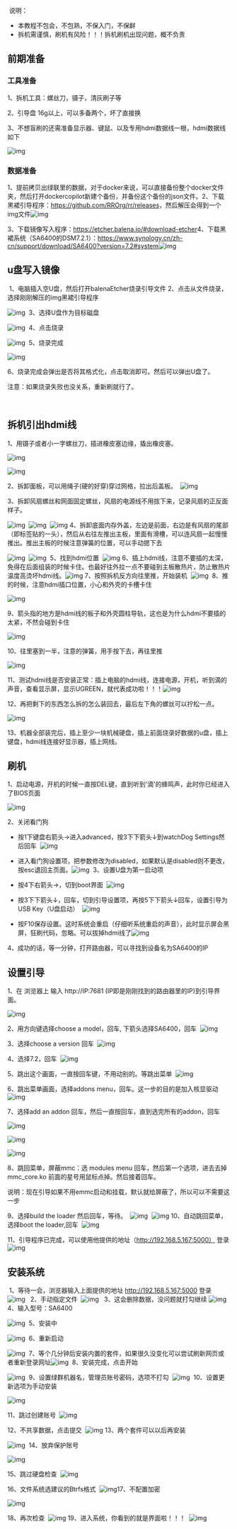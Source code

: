 
​
说明：

- 本教程不包会，不包熟，不保入门，不保鲜
​
- 拆机需谨慎，刷机有风险！！！拆机刷机出现问题，概不负责
​
## 前期准备

### 工具准备

1、拆机工具：螺丝刀，镊子，清灰刷子等

2、引导盘 16g以上，可以多备两个，坏了直接换

3、不想盲刷的还需准备显示器、键鼠、以及专用hdmi数据线一根，hdmi数据线如下

  ![img](./img/0301.png)
​
### 数据准备
 ​
​1、提前拷贝出绿联里的数据，对于docker来说，可以直接备份整个docker文件夹，然后打开dockercopilot新建个备份，并备份这个备份的json文件。
​
2、下载黑裙引导程序：<https://github.com/RROrg/rr/releases>，然后解压会得到一个img文件
​
![img](./img/0302.png)
 ​

3、下载镜像写入程序：<https://etcher.balena.io/#download-etcher>
​
4、下载黑裙系统（SA6400的DSM7.2.1）：<https://www.synology.cn/zh-cn/support/download/SA6400?version=7.2#system>
​
![img](./img/0307.png)

## u盘写入镜像
​
1、电脑插入空U盘，然后打开balenaEtcher烧录引导文件
​
2、点击从文件烧录，选择刚刚解压的img黑裙引导程序

![img](./img/0303.png)
 ​
​3、选择U盘作为目标磁盘

![img](./img/0304.png)
 ​
​4、点击烧录

![img](./img/0305.png)
 ​
5、烧录完成

![img](./img/0306.png)

6、​烧录完成会弹出是否将其格式化，点击取消即可。然后可以弹出U盘了。 ​

注意：如果烧录失败也没关系，重新刷就行了。

 ​
## 拆机引出hdmi线

1、用镊子或者小一字螺丝刀，插进橡皮塞边缘，撬出橡皮塞。

![img](./img/0308.png)

![img](./img/0309.png)

2、拆卸面板，可以用绳子(硬的好穿)穿过网格，拉出后盖板。
​
​![img](./img/0310.png)

3、拆卸风扇螺丝和网面固定螺丝，风扇的电源线不用拔下来，记录风扇的正反面样子。

![img](./img/0311.png)
​
​![img](./img/0312.png)
​
​![img](./img/0313.png)
​
4、拆卸底面内存外盖，左边是前面，右边是有风扇的尾部（即标签贴的一头），然后从右往左推出主板，里面有滑槽，可以连风扇一起慢慢推出。推出主板的时候注意弹簧的位置，可以手动摁下去

​![img](./img/0314.png)
​
​​![img](./img/0315.png)
​
5、找到hdmi位置
​
​​![img](./img/0316.png)
​
6、插上hdmi线，注意不要插的太深，免得在后面组装的时候卡住。也最好往外拉一点不要碰到主板散热片，防止散热片温度高烫坏hdmi线。
​
​​​![img](./img/0317.png)
​
7、按照拆机反方向往里推，开始装机
​
​​![img](./img/0318.png)
 ​
8、推的时候，注意hdmi插口位置，小心和外壳的卡槽卡住

​​​![img](./img/0319.png)

9、箭头指的地方是hdmi线的板子和外壳圆柱导轨，这也是为什么hdmi不要插的太紧，不然会碰到卡住

​​​![img](./img/0320.png)

10、往里塞到一半，注意的弹簧，用手按下去，再往里推

​​​​![img](./img/0321.png)

11、测试hdmi线是否安装正常：插上电脑的hdmi线，连接电源，开机，听到滴的声音，查看显示屏，显示UGREEN，就代表成功啦！！！
​
​​​​![img](./img/0322.png)

12、再把剩下的东西怎么拆的怎么装回去，最后左下角的螺丝可以拧松一点。

​​​![img](./img/0323.png)

13、机器全部装完后，插上至少一块机械硬盘，插上前面烧录好数据的u盘，插上键盘，hdmi线连接好显示器，插上网线。

## 刷机

1、启动电源，开机的时候一直按DEL键，直到听到'滴'的蜂鸣声，此时你已经进入了BIOS页面

​​​![img](./img/0324.png)

2、关闭看门狗

- 按1下键盘右箭头→进入advanced，按3下下箭头↓到watchDog Settings然后回车
​​  ​![img](./img/0325.png)

- 进入看门狗设置项，把参数修改为disabled，如果默认是disabled则不更改，按esc退回主页面。
​​  ​![img](./img/0326.png)
​
​3、设置U盘为第一启动项
​
- 按4下右箭头→，切到boot界面
​​  ​![img](./img/0327.png)

- 按3下下箭头↓，回车，切到引导设置项，再按5下下箭头↓回车，设置引导为 USB Key（U盘启动）
​​  ​![img](./img/0328.png)   

- 按F10保存设置。这时系统会重启（仔细听系统重启的声音），此时显示屏会黑屏，狂刷代码，忽略。可以拔掉hdmi线了
​​​  ​![img](./img/0329.png) 

4、成功的话，等一分钟，打开路由器，可以寻找到设备名为SA6400的IP

## 设置引导

1、在 浏览器上 输入 http://IP:7681   (IP即是刚刚找到的路由器里的IP)到引导界面。

​![img](./img/0330.png) 

2、用方向键选择choose a model，回车, 下箭头选择SA6400，回车
​
​![img](./img/0331.png) 

3、选择choose a version 回车
​
​![img](./img/0332.png) 

4、选择7.2，回车
​
​![img](./img/0333.png) 

5、跳出这个画面，一直按回车键，不用动别的。等跳出菜单
​
​![img](./img/0334.png) 

6、跳出菜单画面，选择addons menu，回车。这一步的目的是加入核显驱动
​
​![img](./img/0335.png) 

7、选择add an addon 回车，然后一直按回车，直到选完所有的addon，回车

​​![img](./img/0336.png) 

​![img](./img/0337.png) 

​![img](./img/0338.png) 

​8、跳回菜单，屏蔽mmc：选 modules menu 回车，然后第一个选项，进去去掉 
mmc_core.ko 前面的星号用鼠标点掉。然后接着回车。

说明：现在引导如果不用emmc启动和挂载，默认就给屏蔽了，所以可以不需要这一步

9、选择build the loader 然后回车，等待。
​
​![img](./img/0339.png) 
 ​
​​![img](./img/0340.png) 
​
10、自动跳回菜单，选择boot the loader,回车
​
​![img](./img/0341.png) 
 
11、引导程序已完成，可以使用他提供的地址（http://192.168.5.167:5000） 登录
​
​![img](./img/0342.png) 
 
## 安装系统
​
1、等待一会，浏览器输入上面提供的地址 http://192.168.5.167:5000 登录
​
​![img](./img/0343.png) 
 ​
​
2、手动指定文件
​
​![img](./img/0344.png) 
 ​
​
3、这会删除数据，没问题就打勾继续
​
​![img](./img/0345.png) 
 ​
​4、输入型号：SA6400

​![img](./img/0346.png) 
 ​
​5、安装中

​![img](./img/0347.png) 
 ​
​6、重新启动

​![img](./img/0348.png) 
 ​
​
7、等个几分钟后安装内置的套件，如果很久没变化可以尝试刷新网页或者重新登录网址
​
​![img](./img/0349.png) 
 ​
​8、安装完成，点击开始

​![img](./img/0350.png) 
 ​
​
9、设置绿群机器名，管理员账号密码，选项不打勾
​
​![img](./img/0351.png) 
 ​
​10、设置更新选项为手动安装

​![img](./img/0352.png) 

11、跳过创建账号
​
​![img](./img/0353.png) 

12、不共享数据，点击提交
​
​![img](./img/0354.png) 
 ​
​13、两个套件可以以后再安装

​![img](./img/0355.png) 
 ​
​14、放弃保护账号

​![img](./img/0356.png) 
 
15、跳过硬盘检查
​
​![img](./img/0357.png) 
 
16、文件系统选建议的Btrfs格式
​
​![img](./img/0358.png) 
 ​
​17、不配置加密

​![img](./img/0359.png) 

18、再次检查
​
​![img](./img/0360.png) 
 ​
19、进入系统，你看到的就是界面啦！！！
​
​![img](./img/0361.png) 